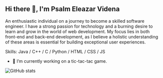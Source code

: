 ## Hi there 👋, I'm Psalm Eleazar Videna

An enthusiastic individual on a journey to become a skilled software engineer. I have a strong passion for technology and a burning desire to learn and grow in the world of web development. My focus lies in both front-end and back-end development, as I believe a holistic understanding of these areas is essential for building exceptional user experiences.

Skills: Java / C++ / C / Python / HTML / CSS / JS

- 🔭 I’m currently working on a tic-tac-tac game.


![GitHub stats](https://github-readme-stats.vercel.app/api?username=P541M&show_icons=true)  



<!--
**P541M/P541M** is a ✨ _special_ ✨ repository because its `README.md` (this file) appears on your GitHub profile.

Here are some ideas to get you started:

- 🔭 I’m currently working on ...
- 🌱 I’m currently learning ...
- 👯 I’m looking to collaborate on ...
- 🤔 I’m looking for help with ...
- 💬 Ask me about ...
- 📫 How to reach me: ...
- 😄 Pronouns: ...
- ⚡ Fun fact: ...
-->
